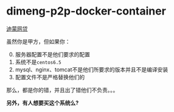 dimeng-p2p-docker-container
============================

[迪蒙网贷](http://www.dimeng.net/)

虽然你是甲方，但如果你：

0. 服务器配置不是他们要求的配置
1. 系统不是`centos6.5`
2. mysql、nginx、tomcat不是他们所要求的版本并且不是编译安装
3. 配置文件不是严格替换他们的

那么，都是你的错，并且出了错他们不负责。。。

**另外，有人想要买这个系统么?**
